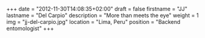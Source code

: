 +++
date = "2012-11-30T14:08:35+02:00"
draft = false
firstname = "JJ"
lastname = "Del Carpio"
description = "More than meets the eye"
weight = 1
img = "jj-del-carpio.jpg"
location = "Lima, Peru"
position = "Backend entomologist"
+++
